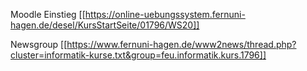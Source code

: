 Moodle Einstieg [[https://online-uebungssystem.fernuni-hagen.de/desel/KursStartSeite/01796/WS20]]

Newsgroup [[https://www.fernuni-hagen.de/www2news/thread.php?cluster=informatik-kurse.txt&group=feu.informatik.kurs.1796]]